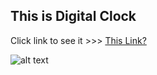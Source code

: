 
## This is Digital Clock

Click link to see it >>> <a href='https://datewithtime.vercel.app/' target="_blank" >This Link?</a>

![alt text](https://i.pinimg.com/originals/7f/76/1d/7f761dc8e47cc64d00c7344a538c14d2.gif)

